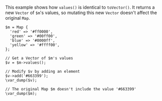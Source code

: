 This example shows how `values()` is identical to `toVector()`. It returns a new `Vector` of `$m`'s values, so mutating this new `Vector` doesn't affect the original `Map`.

```basic-usage.php
$m = Map {
  'red' => '#ff0000',
  'green' => '#00ff00',
  'blue' => '#0000ff',
  'yellow' => '#ffff00',
};

// Get a Vector of $m's values
$v = $m->values();

// Modify $v by adding an element
$v->add('#663399');
\var_dump($v);

// The original Map $m doesn't include the value '#663399'
\var_dump($m);
```
